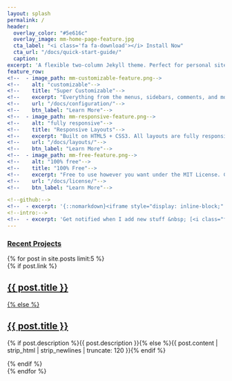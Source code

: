 ```yaml
---
layout: splash
permalink: /
header:
  overlay_color: "#5e616c"
  overlay_image: mm-home-page-feature.jpg
  cta_label: "<i class='fa fa-download'></i> Install Now"
  cta_url: "/docs/quick-start-guide/"
  caption:
excerpt: 'A flexible two-column Jekyll theme. Perfect for personal sites, blogs, and portfolios hosted on GitHub or your own server.<br /> <small><a href="https://github.com/mmistakes/minimal-mistakes/releases/tag/3.4.3">Latest release v3.4.3</a></small><br /><br /> {::nomarkdown}<iframe style="display: inline-block;" src="https://ghbtns.com/github-btn.html?user=mmistakes&repo=minimal-mistakes&type=star&count=true&size=large" frameborder="0" scrolling="0" width="160px" height="30px"></iframe> <iframe style="display: inline-block;" src="https://ghbtns.com/github-btn.html?user=mmistakes&repo=minimal-mistakes&type=fork&count=true&size=large" frameborder="0" scrolling="0" width="158px" height="30px"></iframe>{:/nomarkdown}'
feature_row:
<!--  - image_path: mm-customizable-feature.png-->
<!--    alt: "customizable"-->
<!--    title: "Super Customizable"-->
<!--    excerpt: "Everything from the menus, sidebars, comments, and more can be configured or set with YAML Front Matter."-->
<!--    url: "/docs/configuration/"-->
<!--    btn_label: "Learn More"-->
<!--  - image_path: mm-responsive-feature.png-->
<!--    alt: "fully responsive"-->
<!--    title: "Responsive Layouts"-->
<!--    excerpt: "Built on HTML5 + CSS3. All layouts are fully responsive with helpers to augment your content."-->
<!--    url: "/docs/layouts/"-->
<!--    btn_label: "Learn More"-->
<!--  - image_path: mm-free-feature.png-->
<!--    alt: "100% free"-->
<!--    title: "100% Free"-->
<!--    excerpt: "Free to use however you want under the MIT License. Clone it, fork it, customize it, whatever!"-->
<!--    url: "/docs/license/"-->
<!--    btn_label: "Learn More"-->

<!--github:-->
<!--  - excerpt: '{::nomarkdown}<iframe style="display: inline-block;" src="https://ghbtns.com/github-btn.html?user=mmistakes&repo=minimal-mistakes&type=star&count=true&size=large" frameborder="0" scrolling="0" width="160px" height="30px"></iframe> <iframe style="display: inline-block;" src="https://ghbtns.com/github-btn.html?user=mmistakes&repo=minimal-mistakes&type=fork&count=true&size=large" frameborder="0" scrolling="0" width="158px" height="30px"></iframe>{:/nomarkdown}'-->
<!--intro:-->
<!--  - excerpt: 'Get notified when I add new stuff &nbsp; [<i class="fa fa-twitter"></i> @mmistakes](https://twitter.com/mmistakes){: .btn .btn--twitter}'-->
---
```


<!--{% include feature_row id="intro" type="center" %}-->

<!--{% include feature_row %}-->

<div id="index">
  <h3><a href="{{ site.url}}/posts/">Recent Projects</a></h3>
  {% for post in site.posts limit:5 %}    
  <article>
    {% if post.link %}
      <h2 class="link-post"><a href="{{ site.url }}{{ post.url }}" title="{{ post.title }}">{{ post.title }}</a> <a href="{{ post.link }}" target="_blank" title="{{ post.title }}"><i class="fa fa-link"></i></h2>
    {% else %}
      <h2><a href="{{ site.url }}{{ post.url }}" title="{{ post.title }}">{{ post.title }}</a></h2>
      <p>{% if post.description %}{{ post.description }}{% else %}{{ post.content | strip_html | strip_newlines | truncate: 120 }}{% endif %}</p>
    {% endif %}
  </article>
  {% endfor %}
</div><!-- /#index -->
